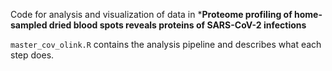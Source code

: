 Code for analysis and visualization of data in ***Proteome profiling of home-sampled dried blood spots reveals proteins of SARS-CoV-2 infections**

`master_cov_olink.R` contains the analysis pipeline and describes what each step does.